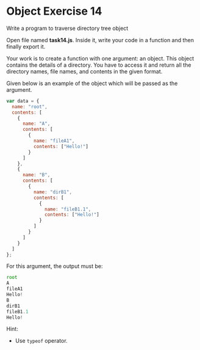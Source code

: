 # Object Exercise 14

Write a program to traverse directory tree object

Open file named **task14.js**. Inside it, write your code in a function and then finally export it.

Your work is to create a function with one argument: an object.
This object contains the details of a directory. You have to access it and return all the 
directory names, file names, and contents in the given format.

Given below is an example of the object which will be passed as the argument.

```js
var data = {
  name: "root",
  contents: [
    {
      name: "A",
      contents: [
        {
          name: "fileA1",
          contents: ["Hello!"]
        }
      ]
    },
    {
      name: "B",
      contents: [
        {
          name: "dirB1",
          contents: [
            {
              name: "fileB1.1",
              contents: ["Hello!"]
            }
          ]
        }
      ]
    }
  ]
};
```

For this argument, the output must be:

```js
root
A
fileA1
Hello!
B
dirB1
fileB1.1
Hello!
```
Hint:
- Use `typeof` operator.
